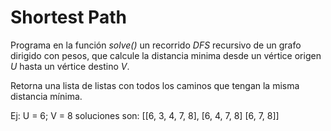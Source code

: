 # Shortest Path
Programa en la función _solve()_ un recorrido *DFS* recursivo de un grafo dirigido con pesos, que calcule la distancia minima desde un
vértice origen _U_ hasta un vértice destino *V*.

Retorna una lista de listas con todos los caminos que tengan la misma distancia mínima.

Ej: U = 6; V = 8
soluciones son:
[[6, 3, 4, 7, 8],
[6, 4, 7, 8]
[6, 7, 8]]